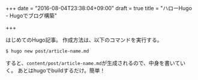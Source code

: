 +++
date = "2016-08-04T23:38:04+09:00"
draft = true
title = "ハローHugo - Hugoでブログ構築"

+++

はじめてのHugo記事。
作成方法は、以下のコマンドを実行する。

```
$ hugo new post/article-name.md
```

すると、`content/post/article-name.md`が生成されるので、中身を書いていく。
あとはhugoでbuildするだけ。簡単！


